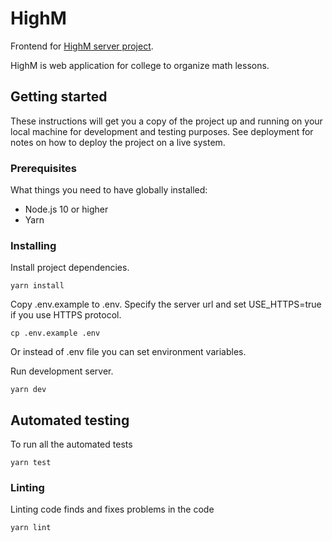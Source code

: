 # HighM
Frontend for [HighM server project](https://github.com/Romez1990/highm-server).

HighM is web application for college to organize math lessons.

## Getting started
These instructions will get you a copy of the project up and running on your
local machine for development and testing purposes. See deployment for notes on
how to deploy the project on a live system.

### Prerequisites
What things you need to have globally installed:
- Node.js 10 or higher
- Yarn

### Installing
Install project dependencies.
```shell script
yarn install
```

Copy .env.example to .env. Specify the server url and set USE_HTTPS=true if you
use HTTPS protocol.
```shell script
cp .env.example .env
```

Or instead of .env file you can set environment variables.

Run development server.
```shell script
yarn dev
```

## Automated testing
To run all the automated tests
```shell script
yarn test
```

### Linting
Linting code finds and fixes problems in the code
```shell script
yarn lint
```
